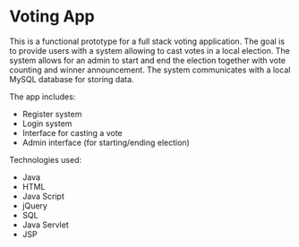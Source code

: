 # Voting App

This is a functional prototype for a full stack voting application.
The goal is to provide users with a system allowing to cast votes in a local election.
The system allows for an admin to start and end the election together with vote counting and winner announcement.
The system communicates with a local MySQL database for storing data.

The app includes:
- Register system
- Login system
- Interface for casting a vote
- Admin interface (for starting/ending election)

Technologies used:
- Java
- HTML
- Java Script
- jQuery
- SQL
- Java Servlet
- JSP
